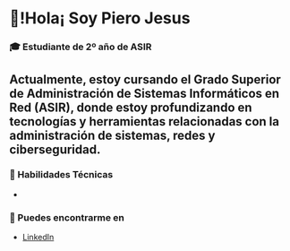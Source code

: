 # 🌟!Hola¡ Soy Piero Jesus 
### 🎓 Estudiante de 2º año de ASIR
Actualmente, estoy cursando el Grado Superior de Administración de Sistemas Informáticos en Red (ASIR), donde estoy profundizando en tecnologías y herramientas relacionadas con la administración de sistemas, redes y ciberseguridad.
---
### 🚀 Habilidades Técnicas
- 

### 🚩 Puedes encontrarme en
- [LinkedIn](www.linkedin.com/in/piero-jesus-53aa02291)
